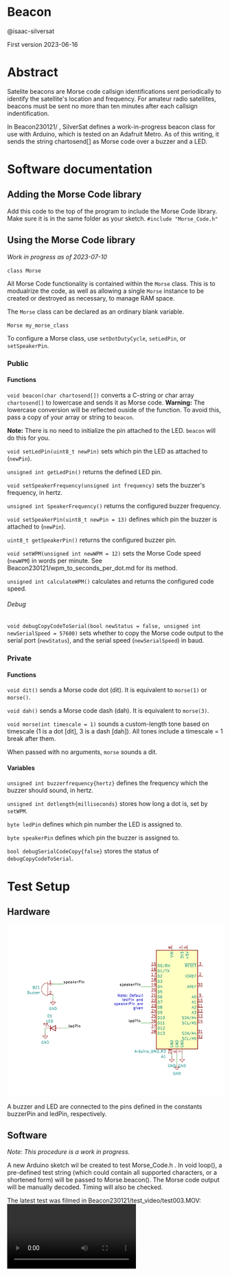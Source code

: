 # Beacon
@isaac-silversat

First version 2023-06-16

# Abstract
Satelite beacons are Morse code callsign identifications sent periodically to identify the satellite's location and frequency. For amateur radio satellites, beacons must be sent no more than ten minutes after each callsign indentification.

In Beacon230121/ , SilverSat defines a work-in-progress beacon class for use with Arduino, which is tested on an Adafruit Metro. As of this writing, it sends the string chartosend[] as Morse code over a buzzer and a LED.

# Software documentation
## Adding the Morse Code library
Add this code to the top of the program to include the Morse Code library. Make sure it is in the same folder as your sketch.
`#include "Morse_Code.h"`

## Using the Morse Code library
_Work in progress as of 2023-07-10_

`class Morse`

All Morse Code functionality is contained within the `Morse` class. This is to modualrize the code, as well as allowing a single `Morse` instance to be created or destroyed as necessary, to manage RAM space.

The `Morse` class can be declared as an ordinary blank variable.

`Morse my_morse_class`

To configure a Morse class, use `setDotDutyCycle`, `setLedPin`, or `setSpeakerPin`.

### Public

#### Functions

`void beacon(char chartosend[])` converts a C-string or char array `chartosend[]` to lowercase and sends it as Morse code. **Warning:** The lowercase conversion will be reflected ouside of the function. To avoid this, pass a copy of your array or string to `beacon`.

**Note:** There is no need to initialize the pin attached to the LED. `beacon` will do this for you.

`void setLedPin(uint8_t newPin)` sets which pin the LED as attached to (`newPin`).

`unsigned int getLedPin()` returns the defined LED pin.

`void setSpeakerFrequency(unsigned int frequency)` sets the buzzer's frequency, in hertz.

`unsigned int SpeakerFrequency()` returns the configured buzzer frequency.

`void setSpeakerPin(uint8_t newPin = 13)` defines which pin the buzzer is attached to (`newPin`).

`uint8_t getSpeakerPin()` returns the configured buzzer pin.

`void setWPM(unsigned int newWPM = 12)` sets the Morse Code speed (`newWPM`) in words per minute. See Beacon230121/wpm_to_seconds_per_dot.md for its method.

`unsigned int calculateWPM()` calculates and returns the configured code speed.

###### Debug

`void debugCopyCodeToSerial(bool newStatus = false, unsigned int newSerialSpeed = 57600)` sets whether to copy the Morse code output to the serial port (`newStatus`), and the serial speed (`newSerialSpeed`) in baud.

### Private

#### Functions

`void dit()` sends a Morse code dot (dit). It is equivalent to `morse(1)` or `morse()`.

`void dah()` sends a Morse code dash (dah). It is equivalent to `morse(3)`.

`void morse(int timescale = 1)` sounds a custom-length tone based on timescale (1 is a dot [dit], 3 is a dash [dah]). All tones include a timescale = 1 break after them.

When passed with no arguments, `morse` sounds a dit.

#### Variables

`unsigned int buzzerfrequency{hertz}` defines the frequency which the buzzer should sound, in hertz.

`unsigned int dotlength{milliseconds}` stores how long a dot is, set by `setWPM`.

`byte ledPin` defines which pin number the LED is assigned to.

`byte speakerPin` defines which pin the buzzer is assigned to.

`bool debugSerialCodeCopy{false}` stores the status of `debugCopyCodeToSerial`.

# Test Setup
## Hardware
![Test schematic](Beacon230121/test_schematic/test_schematic.svg)

A buzzer and LED are connected to the pins defined in the constants buzzerPin and ledPin, respectively.

## Software
_Note: This procedure is a work in progress._

A new Arduino sketch wil be created to test Morse_Code.h . In void loop(), a pre-defined test string (which could contain all supported characters, or a shortened form) will be passed to Morse.beacon(). The Morse code output will be manually decoded. Timing will also be checked.

The latest test was filmed in Beacon230121/test_video/test003.MOV:
![Video of the third test](Beacon230121/test_video/test003.MOV)

